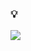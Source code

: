 ### 💡 
![](https://github-readme-stats.vercel.app/api?username=s5z6&count_private=true&hide_title=true&show_icons=true)
